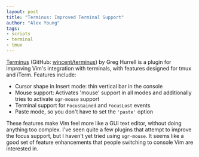 ```yaml
---
layout: post
title: "Terminus: Improved Terminal Support"
author: "Alex Young"
tags: 
- scripts
- terminal
- tmux
---
```


[Terminus](http://www.vim.org/scripts/script.php?script_id=5216) (GitHub: [wincent/terminus](https://github.com/wincent/terminus)) by Greg Hurrell is a plugin for improving Vim's integration with terminals, with features designed for tmux and iTerm. Features include:

* Cursor shape in Insert mode: thin vertical bar in the console
* Mouse support: Activates 'mouse' support in all modes and additionally tries to activate `sgr-mouse` support
* Terminal support for `FocusGained` and `FocusLost` events
* Paste mode, so you don't have to set the `'paste'` option

These features make Vim feel more like a GUI text editor, without doing anything too complex. I've seen quite a few plugins that attempt to improve the focus support, but I haven't yet tried using `sgr-mouse`. It seems like a good set of feature enhancements that people switching to console Vim are interested in.
